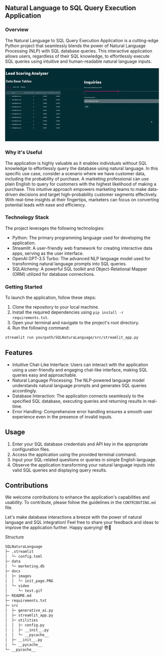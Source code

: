 ## Natural Language to SQL Query Execution Application

### Overview

The Natural Language to SQL Query Execution Application is a cutting-edge Python project that seamlessly blends the power of Natural Language Processing (NLP) with SQL database queries. This interactive application allows users, regardless of their SQL knowledge, to effortlessly execute SQL queries using intuitive and human-readable natural language inputs.

![Getting Started](docs/video/test.gif)

### Why it's Useful

The application is highly valuable as it enables individuals without SQL knowledge to effortlessly query the database using natural language. In this specific use case, consider a scenario where we have customer data, including the probability of purchase. A marketing professional can use plain English to query for customers with the highest likelihood of making a purchase. This intuitive approach empowers marketing teams to make data-driven decisions and target high-probability customer segments effectively. With real-time insights at their fingertips, marketers can focus on converting potential leads with ease and efficiency.

### Technology Stack

The project leverages the following technologies:

- Python: The primary programming language used for developing the application.
- Streamlit: A user-friendly web framework for creating interactive data apps, serving as the user interface.
- OpenAI GPT-3.5 Turbo: The advanced NLP language model used for transforming natural language prompts into SQL queries.
- SQLAlchemy: A powerful SQL toolkit and Object-Relational Mapper (ORM) utilized for database connections.

### Getting Started

To launch the application, follow these steps:

1. Clone the repository to your local machine.
2. Install the required dependencies using `pip install -r requirements.txt`.
3. Open your terminal and navigate to the project's root directory.
4. Run the following command:

```bash
streamlit run yourpath/SQLNaturaLanguage/src/streamlit_app.py
```

## Features

- Intuitive Chat-Like Interface: Users can interact with the application using a user-friendly and engaging chat-like interface, making SQL queries easy and approachable.
- Natural Language Processing: The NLP-powered language model understands natural language prompts and generates SQL queries accordingly.
- Database Interaction: The application connects seamlessly to the specified SQL database, executing queries and returning results in real-time.
- Error Handling: Comprehensive error handling ensures a smooth user experience even in the presence of invalid inputs.

## Usage

1. Enter your SQL database credentials and API key in the appropriate configuration files.
2. Access the application using the provided terminal command.
3. Input your SQL-related questions or queries in simple English language.
4. Observe the application transforming your natural language inputs into valid SQL queries and displaying query results.

## Contributions

We welcome contributions to enhance the application's capabilities and usability. To contribute, please follow the guidelines in the `CONTRIBUTING.md` file.



Let's make database interactions a breeze with the power of natural language and SQL integration! Feel free to share your feedback and ideas to improve the application further. Happy querying! 😎🚀


Structure

```
SQLNaturaLanguage
├─ .streamlit
│  └─ config.toml
├─ data
│  └─ marketing.db
├─ docs
│  ├─ images
│  │  └─ init_page.PNG
│  └─ video
│     └─ test.gif
├─ README.md
├─ requirements.txt
├─ src
│  ├─ generative_ai.py
│  ├─ streamlit_app.py
│  ├─ utilities
│  │  ├─ config.py
│  │  ├─ __init__.py
│  │  └─ __pycache__
│  ├─ __init__.py
│  └─ __pycache__
└─ __pycache__

```